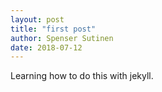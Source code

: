 ```yaml
---
layout: post
title: "first post"
author: Spenser Sutinen
date: 2018-07-12
---
```


Learning how to do this with jekyll.
